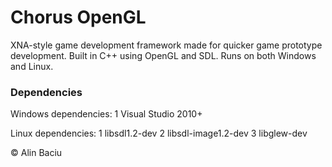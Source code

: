 # Chorus OpenGL

XNA-style game development framework made for quicker game prototype development.
Built in C++ using OpenGL and SDL. Runs on both Windows and Linux.

### Dependencies
Windows dependencies: 
1 Visual Studio 2010+

Linux dependencies: 
1 libsdl1.2-dev 
2 libsdl-image1.2-dev 
3 libglew-dev

© Alin Baciu